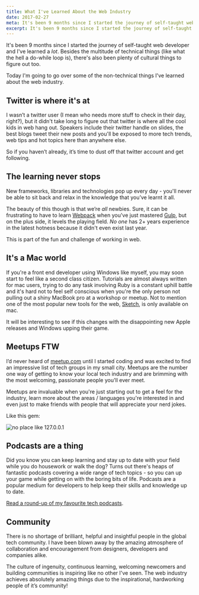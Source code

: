 ```yaml
---
title: What I've Learned About the Web Industry
date: 2017-02-27
meta: It's been 9 months since I started the journey of self-taught web developer and here's what I've learned.
excerpt: It's been 9 months since I started the journey of self-taught web developer and I've learned a lot. Besides the multitude of technical things (like what the hell a do-while loop is), there's also been plenty of cultural things to figure out too...
---
```


It's been 9 months since I started the journey of self-taught web developer and I've learned a _lot_. Besides the multitude of technical things (like what the hell a do-while loop is), there's also been plenty of cultural things to figure out too.

Today I'm going to go over some of the non-technical things I've learned about the web industry.

## Twitter is where it's at

I wasn’t a twitter user (I mean who needs more stuff to check in their day, right?), but it didn't take long to figure out that twitter is where all the cool kids in web hang out. Speakers include their twitter handle on slides, the best blogs tweet their new posts and you'll be exposed to more tech trends, web tips and hot topics here than anywhere else.

So if you haven’t already, it’s time to dust off that twitter account and get following.

## The learning never stops

New frameworks, libraries and technologies pop up every day - you'll never be able to sit back and relax in the knowledge that you’ve learnt it all.

The beauty of this though is that we’re _all_ newbies. Sure, it can be frustrating to have to learn [Webpack](https://webpack.github.io/) when you've just mastered [Gulp](http://gulpjs.com/), but on the plus side, it levels the playing field. _No one_ has 2+ years experience in the latest hotness because it didn't even exist last year.

This is part of the fun and challenge of working in web.

## It's a Mac world

If you're a front end developer using Windows like myself, you may soon start to feel like a second class citizen. Tutorials are almost always written for mac users, trying to do any task involving Ruby is a constant uphill battle and it's hard not to feel self conscious when you're the only person not pulling out a shiny MacBook pro at a workshop or meetup. Not to mention one of the most popular new tools for the web, [Sketch](https://www.sketchapp.com/), is only available on mac.

It will be interesting to see if this changes with the disappointing new Apple releases and Windows upping their game.

## Meetups FTW

I’d never heard of [meetup.com](https://meetup.com) until I started coding and was excited to find an impressive list of tech groups in my small city. Meetups are the number one way of getting to know your local tech industry and are brimming with the most welcoming, passionate people you'll ever meet.

Meetups are invaluable when you're just starting out to get a feel for the industry, learn more about the areas / languages you're interested in and even just to make friends with people that will appreciate your nerd jokes.

Like this gem:

<img class="" alt="no place like 127.0.0.1">

## Podcasts are a thing

Did you know you can keep learning and stay up to date with your field while you do housework or walk the dog? Turns out there's heaps of fantastic podcasts covering a wide range of tech topics - so you can up your game while getting on with the boring bits of life. Podcasts are a popular medium for developers to help keep their skills and knowledge up to date.

[Read a round-up of my favourite tech podcasts](/posts/best-tech-podcasts).

## Community

There is no shortage of brilliant, helpful and insightful people in the global tech community. I have been blown away by the amazing atmosphere of collaboration and encouragement from designers, developers and companies alike.

The culture of ingenuity, continuous learning, welcoming newcomers and building communities is inspiring like no other I've seen.
The web industry achieves absolutely amazing things due to the inspirational, hardworking people of it’s community!
